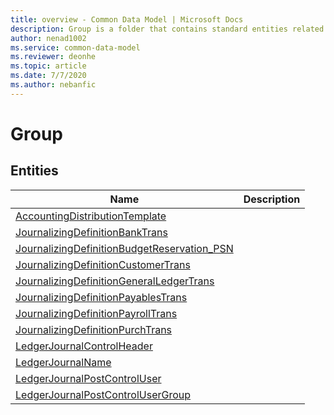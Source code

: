 ```yaml
---
title: overview - Common Data Model | Microsoft Docs
description: Group is a folder that contains standard entities related to the Common Data Model.
author: nenad1002
ms.service: common-data-model
ms.reviewer: deonhe
ms.topic: article
ms.date: 7/7/2020
ms.author: nebanfic
---
```


# Group


## Entities

|Name|Description|
|---|---|
|[AccountingDistributionTemplate](AccountingDistributionTemplate.md)||
|[JournalizingDefinitionBankTrans](JournalizingDefinitionBankTrans.md)||
|[JournalizingDefinitionBudgetReservation_PSN](JournalizingDefinitionBudgetReservation_PSN.md)||
|[JournalizingDefinitionCustomerTrans](JournalizingDefinitionCustomerTrans.md)||
|[JournalizingDefinitionGeneralLedgerTrans](JournalizingDefinitionGeneralLedgerTrans.md)||
|[JournalizingDefinitionPayablesTrans](JournalizingDefinitionPayablesTrans.md)||
|[JournalizingDefinitionPayrollTrans](JournalizingDefinitionPayrollTrans.md)||
|[JournalizingDefinitionPurchTrans](JournalizingDefinitionPurchTrans.md)||
|[LedgerJournalControlHeader](LedgerJournalControlHeader.md)||
|[LedgerJournalName](LedgerJournalName.md)||
|[LedgerJournalPostControlUser](LedgerJournalPostControlUser.md)||
|[LedgerJournalPostControlUserGroup](LedgerJournalPostControlUserGroup.md)||
